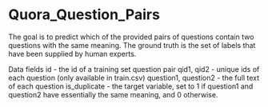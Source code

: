# Quora_Question_Pairs

The goal is to predict which of the provided pairs of questions contain two questions with the same meaning. 
The ground truth is the set of labels that have been supplied by human experts. 

Data fields
id - the id of a training set question pair
qid1, qid2 - unique ids of each question (only available in train.csv)
question1, question2 - the full text of each question
is_duplicate - the target variable, set to 1 if question1 and question2 have essentially the same meaning, and 0 otherwise.
